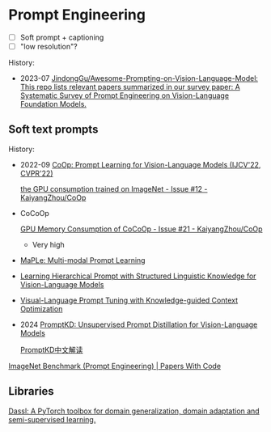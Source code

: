 # Prompt Engineering
- [ ] Soft prompt + captioning
- [ ] "low resolution"?

History:
- 2023-07 [JindongGu/Awesome-Prompting-on-Vision-Language-Model: This repo lists relevant papers summarized in our survey paper: A Systematic Survey of Prompt Engineering on Vision-Language Foundation Models.](https://github.com/JindongGu/Awesome-Prompting-on-Vision-Language-Model)

## Soft text prompts
History:
- 2022-09 [CoOp: Prompt Learning for Vision-Language Models (IJCV'22, CVPR'22)](https://github.com/KaiyangZhou/CoOp)

  [the GPU consumption trained on ImageNet - Issue #12 - KaiyangZhou/CoOp](https://github.com/KaiyangZhou/CoOp/issues/12)

- CoCoOp

  [GPU Memory Consumption of CoCoOp - Issue #21 - KaiyangZhou/CoOp](https://github.com/KaiyangZhou/CoOp/issues/21)
  - Very high

- [MaPLe: Multi-modal Prompt Learning](https://github.com/muzairkhattak/multimodal-prompt-learning)

- [Learning Hierarchical Prompt with Structured Linguistic Knowledge for Vision-Language Models](https://github.com/vill-lab/2024-aaai-hpt)

- [Visual-Language Prompt Tuning with Knowledge-guided Context Optimization](https://github.com/htyao89/kgcoop)

- 2024 [PromptKD: Unsupervised Prompt Distillation for Vision-Language Models](https://github.com/zhengli97/promptkd)

  [PromptKD中文解读](https://zhengli97.github.io/PromptKD/chinese_interpertation.html)

[ImageNet Benchmark (Prompt Engineering) | Papers With Code](https://paperswithcode.com/sota/prompt-engineering-on-imagenet)


## Libraries
[Dassl: A PyTorch toolbox for domain generalization, domain adaptation and semi-supervised learning.](https://github.com/KaiyangZhou/Dassl.pytorch)
